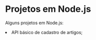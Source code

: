 <h1> Projetos em Node.js </h1>

<p>Alguns projetos em Node.js:</p>
<li>API básico de cadastro de artigos;</li>
